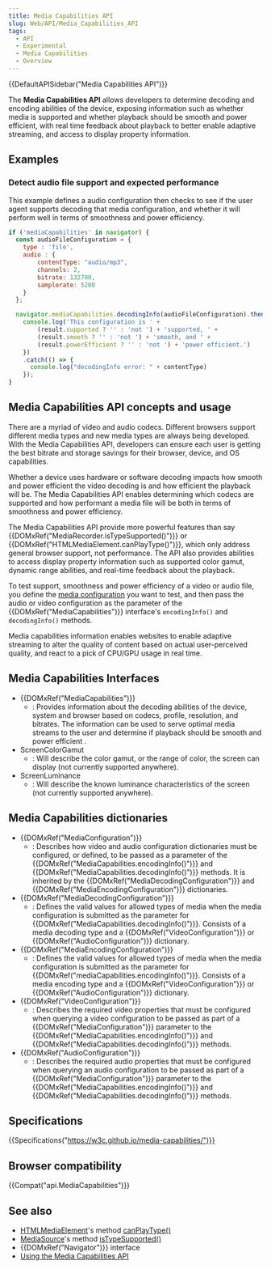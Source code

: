 ```yaml
---
title: Media Capabilities API
slug: Web/API/Media_Capabilities_API
tags:
  - API
  - Experimental
  - Media Capabilities
  - Overview
---
```

{{DefaultAPISidebar("Media Capabilities API")}}

The **Media Capabilities API** allows developers to determine decoding and encoding abilities of the device, exposing information such as whether media is supported and whether playback should be smooth and power efficient, with real time feedback about playback to better enable adaptive streaming, and access to display property information.

## Examples

### Detect audio file support and expected performance

This example defines a audio configuration then checks to see if the user agent supports decoding that media configuration, and whether it will perform well in terms of smoothness and power efficiency.

```js
if ('mediaCapabilities' in navigator) {
  const audioFileConfiguration = {
    type : 'file',
    audio : {
        contentType: "audio/mp3",
        channels: 2,
        bitrate: 132700,
        samplerate: 5200
    }
  };

  navigator.mediaCapabilities.decodingInfo(audioFileConfiguration).then(result => {
    console.log('This configuration is ' +
        (result.supported ? '' : 'not ') + 'supported, ' +
        (result.smooth ? '' : 'not ') + 'smooth, and ' +
        (result.powerEfficient ? '' : 'not ') + 'power efficient.')
    })
    .catch(() => {
      console.log("decodingInfo error: " + contentType)
    });
}
```

## Media Capabilities API concepts and usage

There are a myriad of video and audio codecs. Different browsers support different media types and new media types are always being developed. With the Media Capabilities API, developers can ensure each user is getting the best bitrate and storage savings for their browser, device, and OS capabilities.

Whether a device uses hardware or software decoding impacts how smooth and power efficient the video decoding is and how efficient the playback will be. The Media Capabilities API enables determining which codecs are supported and how performant a media file will be both in terms of smoothness and power efficiency.

The Media Capabilities API provide more powerful features than say {{DOMxRef("MediaRecorder.isTypeSupported()")}} or {{DOMxRef("HTMLMediaElement.canPlayType()")}}, which only address general browser support, not performance. The API also provides abilities to access display property information such as supported color gamut, dynamic range abilities, and real-time feedback about the playback.

To test support, smoothness and power efficiency of a video or audio file, you define the [media configuration](/en-US/docs/Web/API/MediaConfiguration) you want to test, and then pass the audio or video configuration as the parameter of the {{DOMxRef("MediaCapabilities")}} interface's `encodingInfo()` and `decodingInfo()` methods.

Media capabilities information enables websites to enable adaptive streaming to alter the quality of content based on actual user-perceived quality, and react to a pick of CPU/GPU usage in real time.

## Media Capabilities Interfaces

- {{DOMxRef("MediaCapabilities")}}
  - : Provides information about the decoding abilities of the device, system and browser based on codecs, profile, resolution, and bitrates. The  information can be used to serve optimal media streams to the user and determine if playback should be smooth and power efficient .
- ScreenColorGamut
  - : Will describe the color gamut, or the range of color, the screen can display (not currently supported anywhere).
- ScreenLuminance
  - : Will describe the known luminance characteristics of the screen (not currently supported anywhere).

## Media Capabilities dictionaries

- {{DOMxRef("MediaConfiguration")}}
  - : Describes how video and audio configuration dictionaries must be configured, or defined, to be passed as a parameter of the {{DOMxRef("MediaCapabilities.encodingInfo()")}} and {{DOMxRef("MediaCapabilities.decodingInfo()")}} methods. It is inherited by the {{DOMxRef("MediaDecodingConfiguration")}} and {{DOMxRef("MediaEncodingConfiguration")}} dictionaries.
- {{DOMxRef("MediaDecodingConfiguration")}}
  - : Defines the valid values for allowed types of media when the media configuration is submitted as the parameter for {{DOMxRef("MediaCapabilities.decodingInfo()")}}. Consists of a media decoding type and a {{DOMxRef("VideoConfiguration")}} or {{DOMxRef("AudioConfiguration")}} dictionary.
- {{DOMxRef("MediaEncodingConfiguration")}}
  - : Defines the valid values for allowed types of media when the media configuration is submitted as the parameter for {{DOMxRef("mediaCapabilities.encodingInfo()")}}. Consists of a media encoding type and a {{DOMxRef("VideoConfiguration")}} or {{DOMxRef("AudioConfiguration")}} dictionary.
- {{DOMxRef("VideoConfiguration")}}
  - : Describes the required video properties that must be configured when querying a video configuration to be passed as part of a {{DOMxRef("MediaConfiguration")}} parameter to the {{DOMxRef("MediaCapabilities.encodingInfo()")}} and {{DOMxRef("MediaCapabilities.decodingInfo()")}} methods.
- {{DOMxRef("AudioConfiguration")}}
  - : Describes the required audio properties that must be configured when querying an audio configuration to be passed as part of a {{DOMxRef("MediaConfiguration")}} parameter to the {{DOMxRef("MediaCapabilities.encodingInfo()")}} and {{DOMxRef("MediaCapabilities.decodingInfo()")}} methods.

## Specifications

{{Specifications("https://w3c.github.io/media-capabilities/")}}

## Browser compatibility

{{Compat("api.MediaCapabilities")}}

## See also

- [HTMLMediaElement](/en-US/docs/Web/API/HTMLMediaElement)'s method [canPlayType()](/en-US/docs/Web/API/HTMLMediaElement/canPlayType)
- [MediaSource](/en-US/docs/Web/API/MediaSource)'s method [isTypeSupported()](/en-US/docs/Web/API/MediaSource/isTypeSupported)
- {{DOMxRef("Navigator")}} interface
- [Using the Media Capabilities API](/en-US/docs/Web/API/Media_Capabilities_API/Using_the_Media_Capabilities_API)
